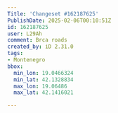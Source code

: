 ```yaml
---
Title: 'Changeset #162187625'
PublishDate: 2025-02-06T00:10:51Z
id: 162187625
user: L29Ah
comment: Brca roads
created_by: iD 2.31.0
tags:
- Montenegro
bbox:
  min_lon: 19.0466324
  min_lat: 42.1328834
  max_lon: 19.06486
  max_lat: 42.1416021

---
```


